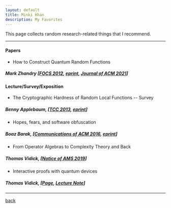 ```yaml
---
layout: default
title: Minki Hhan
description: My Favorites
---
```


This page collects random research-related things that I recommend.

* * *

#### Papers
- How to Construct Quantum Random Functions
##### Mark Zhandry [[FOCS 2012](https://ieeexplore.ieee.org/document/6375347), [eprint](https://eprint.iacr.org/2012/182), [Journal of ACM 2021](https://dl.acm.org/doi/fullHtml/10.1145/3450745)]

#### Lecture/Survey/Exposition
- The Cryptographic Hardness of Random Local Functions -- Survey   
##### Benny Applebaum, [[TCC 2013](https://link.springer.com/chapter/10.1007/978-3-642-36594-2_33), [eprint](https://eprint.iacr.org/2015/165)]
- Hopes, fears, and software obfuscation   
##### Boaz Barak, [[Communications of ACM 2016](https://dl.acm.org/doi/10.1145/2757276), [eprint](https://eprint.iacr.org/2016/210)]
- From Operator Algebras to Complexity Theory and Back 
##### Thomas Vidick, [[Notice of AMS 2019](https://www.ams.org/journals/notices/201910/rnoti-p1618.pdf)]
- Interactive proofs with quantum devices 
##### Thomas Vidick, [[Page](http://users.cms.caltech.edu/~vidick/teaching/fsmp/), [Lecture Note](http://users.cms.caltech.edu/~vidick/teaching/fsmp/fsmp.pdf)]


* * *

[back](./)
